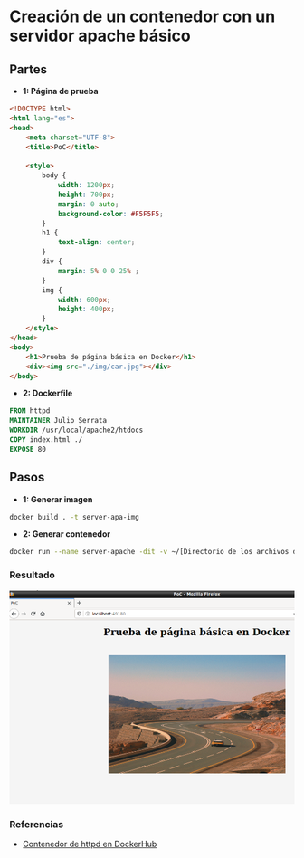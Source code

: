 # Creación de un contenedor con un servidor apache básico
## Partes

- **1: Página de prueba**

```html
<!DOCTYPE html>
<html lang="es">
<head>
	<meta charset="UTF-8">
	<title>PoC</title>

	<style>
		body {
			width: 1200px;
			height: 700px;
			margin: 0 auto;
			background-color: #F5F5F5;
		}
		h1 {
			text-align: center;
		}
		div {
			margin: 5% 0 0 25% ;
		}
		img {
			width: 600px;
			height: 400px;
		}
	</style>
</head>
<body>
	<h1>Prueba de página básica en Docker</h1>
	<div><img src="./img/car.jpg"></div>
</body>
```

- **2: Dockerfile**

```dockerfile
FROM httpd
MAINTAINER Julio Serrata
WORKDIR /usr/local/apache2/htdocs
COPY index.html ./
EXPOSE 80
```

## Pasos

- **1: Generar imagen**

```bash
docker build . -t server-apa-img
```

- **2: Generar contenedor**

```bash
docker run --name server-apache -dit -v ~/[Directorio de los archivos del servidor]/server_apache/img/:/usr/local/apache2/htdocs/img -p 49180:80 server-apa-img
```

### Resultado

![Resultado de la ejecución](resultado.png)

### Referencias

- [Contenedor de httpd en DockerHub](https://hub.docker.com/_/httpd)

